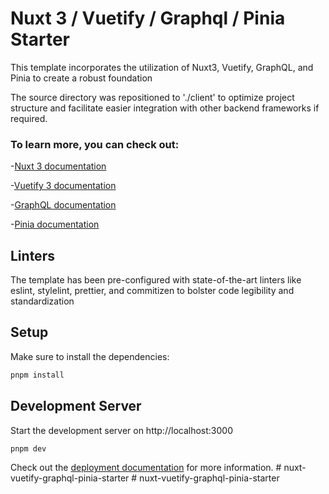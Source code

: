 # Nuxt 3 / Vuetify / Graphql / Pinia Starter

This template incorporates the utilization of Nuxt3, Vuetify, GraphQL, and Pinia to create a robust foundation

The source directory was repositioned to './client' to optimize project structure and facilitate easier integration with other backend frameworks if required.

### To learn more, you can check out:

-[Nuxt 3 documentation](https://nuxt.com/docs/getting-started/introduction)

-[Vuetify 3 documentation](https://next.vuetifyjs.com/)

-[GraphQL documentation](https://graphql.org/)

-[Pinia documentation](https://pinia.vuejs.org/)

## Linters

The template has been pre-configured with state-of-the-art linters like eslint, stylelint, prettier, and commitizen to bolster code legibility and standardization

## Setup

Make sure to install the dependencies:

```bash
pnpm install
```

## Development Server

Start the development server on http://localhost:3000

```bash
pnpm dev
```

Check out the [deployment documentation](https://nuxt.com/docs/getting-started/deployment) for more information.
#   n u x t - v u e t i f y - g r a p h q l - p i n i a - s t a r t e r  
 #   n u x t - v u e t i f y - g r a p h q l - p i n i a - s t a r t e r  
 